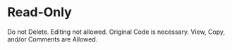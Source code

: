 # Read-Only
Do not Delete. Editing not allowed. Original Code is necessary. View, Copy, and/or Comments are Allowed.
